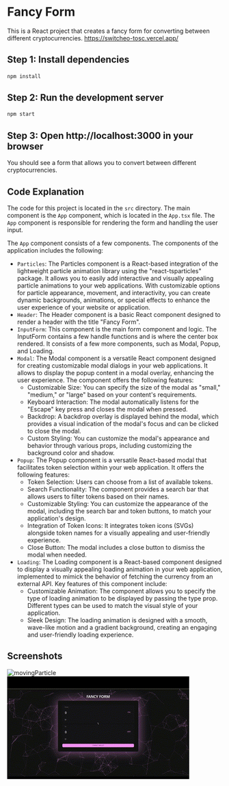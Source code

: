 
# Fancy Form

This is a React project that creates a fancy form for converting between different cryptocurrencies. 
https://switcheo-tosc.vercel.app/

## Step 1: Install dependencies

```sh
npm install
```

## Step 2: Run the development server

```sh
npm start
```

## Step 3: Open http://localhost:3000 in your browser

You should see a form that allows you to convert between different cryptocurrencies.

## Code Explanation

The code for this project is located in the `src` directory. The main component is the `App` component, which is located in the `App.tsx` file. The `App` component is responsible for rendering the form and handling the user input.

The `App` component consists of a few components. The components of the application includes the following:

* `Particles`: The Particles component is a React-based integration of the lightweight particle animation library using the "react-tsparticles" package. It allows you to easily add interactive and visually appealing particle animations to your web applications. With customizable options for particle appearance, movement, and interactivity, you can create dynamic backgrounds, animations, or special effects to enhance the user experience of your website or application. 
* `Header`: The Header component is a basic React component designed to render a header with the title "Fancy Form".
* `InputForm`: This component is the main form component and logic. The InputForm contains a few handle functions and is where the center box rendered. It consists of a few more components, such as Modal, Popup, and Loading.
* `Modal`: The Modal component is a versatile React component designed for creating customizable modal dialogs in your web applications. It allows to display the popup content in a modal overlay, enhancing the user experience. The component offers the following features:
  * Customizable Size: You can specify the size of the modal as "small," "medium," or "large" based on your content's requirements.
  * Keyboard Interaction: The modal automatically listens for the "Escape" key press and closes the modal when pressed.
  * Backdrop: A backdrop overlay is displayed behind the modal, which provides a visual indication of the modal's focus and can be clicked to close the modal.
  * Custom Styling: You can customize the modal's appearance and behavior through various props, including customizing the background color and shadow.
* `Popup`: The Popup component is a versatile React-based modal that facilitates token selection within your web application. It offers the following features:
  * Token Selection: Users can choose from a list of available tokens.
  * Search Functionality: The component provides a search bar that allows users to filter tokens based on their names.
  * Customizable Styling: You can customize the appearance of the modal, including the search bar and token buttons, to match your application's design.
  * Integration of Token Icons: It integrates token icons (SVGs) alongside token names for a visually appealing and user-friendly experience.
  * Close Button: The modal includes a close button to dismiss the modal when needed.
* `Loading`: The Loading component is a React-based component designed to display a visually appealing loading animation in your web application, implemented to mimick the behavior of fetching the currency from an external API. Key features of this component include:
  * Customizable Animation: The component allows you to specify the type of loading animation to be displayed by passing the type prop. Different types can be used to match the visual style of your application.
  * Sleek Design: The loading animation is designed with a smooth, wave-like motion and a gradient background, creating an engaging and user-friendly loading experience.
 
## Screenshots
![movingParticle](https://github.com/midnightfeverrr/Switcheo/blob/main/Problem%202/fancyform/screenshots/Screenshot-1.gif)
![input](https://github.com/midnightfeverrr/Switcheo/blob/main/Problem%202/fancyform/screenshots/Screenshot-2.gif)
